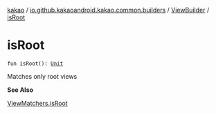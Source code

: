 [kakao](../../index.md) / [io.github.kakaoandroid.kakao.common.builders](../index.md) / [ViewBuilder](index.md) / [isRoot](./is-root.md)

# isRoot

`fun isRoot(): `[`Unit`](https://kotlinlang.org/api/latest/jvm/stdlib/kotlin/-unit/index.html)

Matches only root views

**See Also**

[ViewMatchers.isRoot](#)


